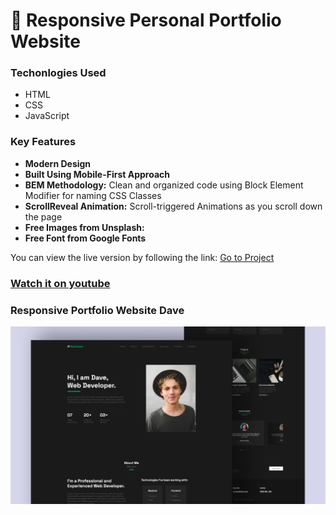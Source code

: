 # 💼 Responsive Personal Portfolio Website

### Techonlogies Used

- HTML
- CSS
- JavaScript

### Key Features

- **Modern Design**
- **Built Using Mobile-First Approach**
- **BEM Methodology:** Clean and organized code using Block Element Modifier for naming CSS Classes
- **ScrollReveal Animation:** Scroll-triggered Animations as you scroll down the page
- **Free Images from Unsplash:**
- **Free Font from Google Fonts** 
  
You can view the live version by following the link: [Go to Project](https://luissitoe.github.io/responsive-personal-portfolio-website-dave/)

### [Watch it on youtube](https://youtu.be/9IfAYsRRWjE)
### Responsive Portfolio Website Dave

![preview img](/preview.png)
